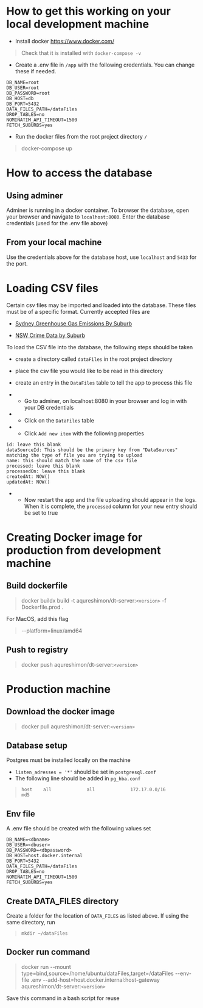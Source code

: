 # How to get this working on your local development machine

* Install docker https://www.docker.com/
> Check that it is installed with `docker-compose -v`

* Create a .env file in `/app` with the following credentials. You can change these if needed.
```
DB_NAME=root
DB_USER=root
DB_PASSWORD=root
DB_HOST=db
DB_PORT=5432
DATA_FILES_PATH=/dataFiles
DROP_TABLES=no
NOMINATIM_API_TIMEOUT=1500
FETCH_SUBURBS=yes
```

* Run the docker files from the root project directory `/`
> docker-compose up

# How to access the database

## Using adminer 
Adminer is running in a docker container. To browser the database, open your browser and navigate to `localhost:8080`. Enter the database credentials (used for the .env file above)

## From your local machine
Use the credentials above for the database host, use `localhost` and `5433` for the port.

# Loading CSV files

Certain csv files may be imported and loaded into the database. These files must be of a specific format. Currently accepted files are

* [Sydney Greenhouse Gas Emissions By Suburb](https://data.cityofsydney.nsw.gov.au/datasets/cityofsydney::greenhouse-gas-emissions-profile-by-suburb-1/explore?location=-33.888930%2C151.203975%2C13.97)

* [NSW Crime Data by Suburb](https://www.bocsar.nsw.gov.au/Pages/bocsar_datasets/Offence.aspx)

To load the CSV file into the database, the following steps should be taken

* create a directory called `dataFiles` in the root project directory

* place the csv file you would like to be read in this directory

* create an entry in the `DataFiles` table to tell the app to process this file

* * Go to adminer, on localhost:8080 in your browser and log in with your DB credentials

* * Click on the `DataFiles` table

* * Click `Add new item` with the following properties

```
id: leave this blank
dataSourceId: This should be the primary key from "DataSources" matching the type of file you are trying to upload
name: this should match the name of the csv file
processed: leave this blank
processedOn: leave this blank
createdAt: NOW()
updatedAt: NOW()
```

* * Now restart the app and the file uploading should appear in the logs. When it is complete, the `processed` column for your new entry should be set to true

# Creating Docker image for production from development machine

## Build dockerfile

>docker buildx build -t aqureshimon/dt-server:`<version>` -f Dockerfile.prod .

For MacOS, add this flag
> --platform=linux/amd64

## Push to registry

> docker push aqureshimon/dt-server:`<version>`

# Production machine

## Download the docker image

> docker pull aqureshimon/dt-server:`<version>`

## Database setup

Postgres must be installed locally on the machine 
* `listen_adresses = '*'` should be set in `postgresql.conf`
*  The following line should be added in `pg_hba.conf` 
> `host    all             all             172.17.0.0/16           md5`

## Env file

A .env file should be created with the following values set

```
DB_NAME=<dbname>
DB_USER=<dbuser>
DB_PASSWORD=<dbpassword>
DB_HOST=host.docker.internal
DB_PORT=5432
DATA_FILES_PATH=/dataFiles
DROP_TABLES=no
NOMINATIM_API_TIMEOUT=1500
FETCH_SUBURBS=yes
```

## Create DATA_FILES directory

Create a folder for the location of `DATA_FILES` as listed above. If using the same directory, run 
> `mkdir ~/dataFiles`

## Docker run command

> docker run --mount type=bind,source=/home/ubuntu/dataFiles,target=/dataFiles --env-file .env --add-host=host.docker.internal:host-gateway  aqureshimon/dt-server:`<version>`

Save this command in a bash script for reuse